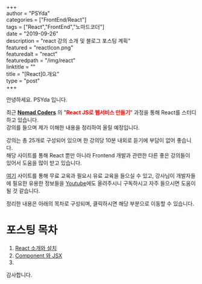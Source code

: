 +++  
author = "PSYda"  
categories = ["FrontEnd/React"]  
tags = ["React","FrontEnd","노마드코더"]  
date = "2019-09-26"  
description = "react 강의 소개 및 블로그 포스팅 계획"  
featured = "reactIcon.png"  
featuredalt = "react"  
featuredpath = "/img/react"  
linktitle = ""  
title = "[React]0.개요"  
type = "post"  
+++  


안녕하세요. PSYda 입니다.

최근 <strong><u>Nomad Coders</u></strong> 의 "<strong><span style = "color:red">React JS로 웹서비스 만들기</span></strong>" 과정을 통해 React를 스터디 하고 있습니다.   
강의를 들으며 제가 이해한 내용을 정리하여 올릴 예정입니다. 

강의는 총 25개로 구성되어 있으며 한 강의당 10분 내외로 듣기에 부담이 없어 좋습니다.  
해당 사이트를 통해 React 뿐만 아니라 Frontend 개발과 관련한 다른 좋은 강의들이 있어서 도움을 많이 받고 있습니다.

[여기](https://academy.nomadcoders.co/courses/) 사이트를 통해 무료 교육과 필요시 유료 교육을 들으실 수 있고, 강사님이 개발자들에 필요한 유용한 정보들을 [Youtube](https://www.youtube.com/channel/UCUpJs89fSBXNolQGOYKn0YQ)에도 올려주시니 구독하시고 자주 들으시면 도움이 될 것 같습니다.

정리한 내용은 아래의 목차로 구성되며, 클릭하시면 해당 부분으로 이동할 수 있습니다.

# 포스팅 목차
1. [React 소개와 설치](/frontend/react/react_1_introduction)
2. [Component 와 JSX](/frontend/react/react_2_component_jsx)
3. 

감사합니다.